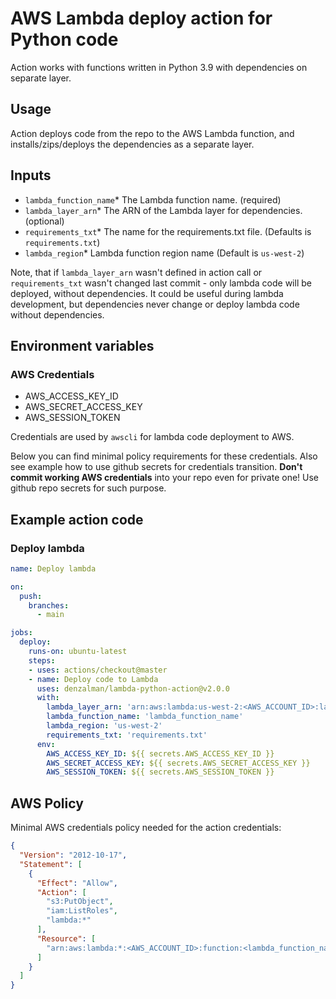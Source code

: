 # AWS Lambda deploy action for Python code

Action works with functions written in Python 3.9 with dependencies on separate layer.

## Usage

Action deploys code from the repo to the AWS Lambda function, and installs/zips/deploys the dependencies as a separate layer.

## Inputs

- `lambda_function_name`* The Lambda function name. (required)
- `lambda_layer_arn`* The ARN of the Lambda layer for dependencies. (optional)
- `requirements_txt`* The name for the requirements.txt file. (Defaults is `requirements.txt`)
- `lambda_region`* Lambda function region name (Default is `us-west-2`)

Note, that if `lambda_layer_arn` wasn't defined in action call or `requirements_txt` wasn't changed last commit - only lambda code will be deployed, without dependencies. It could be useful during lambda development, but dependencies never change or deploy lambda code without dependencies.

## Environment variables

### AWS Credentials

- AWS_ACCESS_KEY_ID
- AWS_SECRET_ACCESS_KEY
- AWS_SESSION_TOKEN

Credentials are used by `awscli` for lambda code deployment to AWS.

Below you can find minimal policy requirements for these credentials. Also see example how to use github secrets for credentials transition. **Don't commit working AWS credentials** into your repo even for private one! Use github repo secrets for such purpose.

## Example action code

### Deploy lambda

```yaml
name: Deploy lambda 

on:
  push:
    branches:
      - main

jobs:
  deploy:
    runs-on: ubuntu-latest
    steps:
    - uses: actions/checkout@master
    - name: Deploy code to Lambda
      uses: denzalman/lambda-python-action@v2.0.0
      with:
        lambda_layer_arn: 'arn:aws:lambda:us-west-2:<AWS_ACCOUNT_ID>:layer:<lambda_layer_name>'
        lambda_function_name: 'lambda_function_name'
        lambda_region: 'us-west-2'
        requirements_txt: 'requirements.txt'
      env:
        AWS_ACCESS_KEY_ID: ${{ secrets.AWS_ACCESS_KEY_ID }}
        AWS_SECRET_ACCESS_KEY: ${{ secrets.AWS_SECRET_ACCESS_KEY }}
        AWS_SESSION_TOKEN: ${{ secrets.AWS_SESSION_TOKEN }}
```

## AWS Policy

Minimal AWS credentials policy needed for the action credentials:

```json
{
  "Version": "2012-10-17",
  "Statement": [
    {
      "Effect": "Allow",
      "Action": [
        "s3:PutObject",
        "iam:ListRoles",
        "lambda:*"
      ],
      "Resource": [
        "arn:aws:lambda:*:<AWS_ACCOUNT_ID>:function:<lambda_function_name>*"
      ]
    }
  ]
}
```
